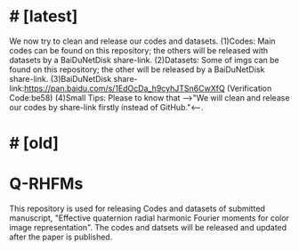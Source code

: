 # # [latest]
We now try to clean and release our codes and datasets.
(1)Codes: Main codes can be found on this repository; the others will be released with datasets by a BaiDuNetDisk share-link.
(2)Datasets: Some of imgs can be found on this repository; the other will be released by a BaiDuNetDisk share-link.
(3)BaiDuNetDisk share-link:https://pan.baidu.com/s/1EdOcDa_h9cyhJTSn6CwXfQ (Verification Code:be58)
(4)Small Tips: Please to know that -->"We will clean and release our codes by share-link firstly instead of GitHub."<--.

# # [old]
# Q-RHFMs
This repository is used for releasing Codes and datasets of submitted manuscript, "Effective quaternion radial harmonic Fourier moments for color image representation".
The codes and datsets will be released and updated after the paper is published.
